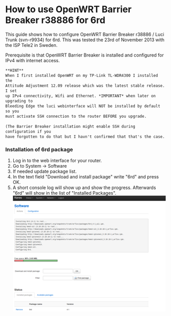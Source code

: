 How to use OpenWRT Barrier Breaker r38886 for 6rd
=================================================
This guide shows how to configure OpenWRT Barrier Breaker r38886 / Luci
Trunk (svn-r9934) for 6rd. This was tested the 23rd of November 2013 with the
ISP Tele2 in Sweden.

Prerequisite is that OpenWRT Barrier Breaker is installed and configured for
IPv4 with internet access.

```
**HINT**
When I first installed OpenWRT on my TP-Link TL-WDR4300 I installed the
Attitude Adjustment 12.09 release which was the latest stable release. I set
up IPv4 connectivity, Wifi and Ethernet. *IMPORTANT* when later on upgrading to
Bleeding Edge the luci webinterface will NOT be installed by default so you
must activate SSH connection to the router BEFORE you upgrade.

(The Barrier Breaker installation might enable SSH during configuration if you
have forgotten to do that but I havn't confirmed that that's the case.
```

### Installation of 6rd package
1. Log in to the web interface for your router.
2. Go to System -> Software
3. If needed update package list.
4. In the text field "Download and install package" write "6rd" and press OK.
5. A short console log will show up and show the progress. Afterwards "6rd" will
show in the list of "Installed Packages".
![Installation GUI of 6rd through Luci the OpenWRT web interface](./figures/6rd-bb-installation.png)
